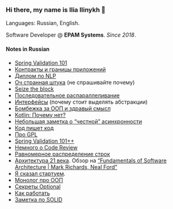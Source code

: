 ### Hi there, my name is Ilia Ilinykh 👋

Languages: Russian, English.

Software Developer @ __EPAM Systems__. _Since 2018_.

#### Notes in Russian

- [Spring Validation 101](articles/validation.md)
- [Контракты и границы приложений](articles/api.md)
- [Диплом по NLP](https://t.me/kydavoiti/10)
- [Оч странная штука](https://t.me/kydavoiti/15) (не спрашивайте почему)
- [Seize the block](articles/async.md)
- [Последовательное распараллеливание](articles/serializable-parallel.md)
- [Интерфейсы](articles/interfaces.md) (почему стоит выделять абстракции)
- [Бомбежка за ООП и здравый смысл](articles/oop-rage.md)
- [Kotlin: Почему нет?](articles/no-kotlin.md)
- [Небольшая заметка о “честной” асинхронности](articles/true-async.md)
- [Код пишет код](articles/code-writes-code.md)
- [Про GPL](articles/martin-about-gpl.md)
- [Spring Validation 101++](articles/validation-plus-plus.md)
- [Немного о Code Review](articles/code-review.md)
- [Равномерное распределение строк](articles/validation.md)
- [Архитектура 21 века](articles/fund-architecture.md). Обзор на [“Fundamentals of Software Architecture | Mark Richards, Neal Ford”](https://www.oreilly.com/library/view/fundamentals-of-software/9781492043447/)
- [Я сказал стартуем](articles/starting.md).
- [Монолог про ООП](articles/oop.md)
- [Секреты Optional](articles/optional-secrets.md)
- [Как работать](articles/how-to-work.md)
- [Заметка по SOLID](articles/SOLID.md)
